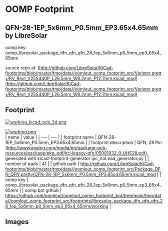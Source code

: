 # OOMP Footprint  
## QFN-28-1EP_5x6mm_P0.5mm_EP3.65x4.65mm  by LibreSolar  
  
oomp key: oomp_libresolar_package_dfn_qfn_qfn_28_1ep_5x6mm_p0_5mm_ep3_65x4_65mm  
  
source repo at: [http://github.com/LibreSolar/KiCad-footprints/blob/master/tmp/data//oomlout_oomp_footprint_src/Varistor.pretty/RV_Rect_V25S440P_L26.5mm_W8.2mm_P12.7mm.kicad_mod](http://github.com/LibreSolar/KiCad-footprints/blob/master/tmp/data//oomlout_oomp_footprint_src/Varistor.pretty/RV_Rect_V25S440P_L26.5mm_W8.2mm_P12.7mm.kicad_mod)  
## Footprint  
  
[![working_kicad_pcb_3d.png](working_kicad_pcb_3d_600.png)](working_kicad_pcb_3d.png)  
  
[![working.png](working_600.png)](working.png)  
| name | value | 
| --- | --- | 
| footprint name | QFN-28-1EP_5x6mm_P0.5mm_EP3.65x4.65mm | 
| footprint description | QFN, 28 Pin (http://www.analog.com/media/en/package-pcb-resources/package/pkg_pdf/ltc-legacy-qfn/05081932_0_UHE28.pdf), generated with kicad-footprint-generator ipc_noLead_generator.py | 
| number of pads | 41 | 
| github path | http://github.com/LibreSolar/KiCad-footprints/blob/master/tmp/data//oomlout_oomp_footprint_src/Package_DFN_QFN.pretty/QFN-28-1EP_5x6mm_P0.5mm_EP3.65x4.65mm.kicad_mod | 
| oomp key | oomp_libresolar_package_dfn_qfn_qfn_28_1ep_5x6mm_p0_5mm_ep3_65x4_65mm | 
| oomp bot github | https://github.com/oomlout/oomlout_oomp_footprint_bot/tree/main/tmp/data//oomlout_oomp_footprint_src/footprints/libresolar_package_dfn_qfn_qfn_28_1ep_5x6mm_p0_5mm_ep3_65x4_65mm/working | 
## Images  
